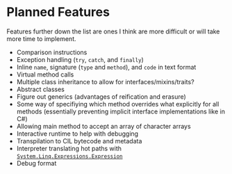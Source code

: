 # Planned Features

Features further down the list are ones I think are more difficult or will take more time to implement.

- Comparison instructions
- Exception handling (`try`, `catch`, and `finally`)
- Inline `name`, signature (`type` and `method`), and `code` in text format
- Virtual method calls
- Multiple class inheritance to allow for interfaces/mixins/traits?
- Abstract classes
- Figure out generics (advantages of reification and erasure)
- Some way of specifiying which method overrides what explicitly for all methods (essentially preventing implicit interface implementations like in C#)
- Allowing main method to accept an array of character arrays
- Interactive runtime to help with debugging
- Transpilation to CIL bytecode and metadata
- Interpreter translating hot paths with [`System.Linq.Expressions.Expression`](https://docs.microsoft.com/en-us/dotnet/api/system.linq.expressions.expression)
- Debug format
